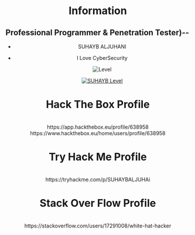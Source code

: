 <div align="center"><h1>Information</h1></div>
<h2>Professional Programmer & Penetration Tester)--</h2>
<div align="center">
  
- SUHAYB ALJUHANI
  
- I Love CyberSecurity
  
  ![Level](https://github-readme-stats.vercel.app/api/top-langs/?username=SUHAYB-MACHINELEARNING-FULL-STACK&theme=dark)
  
  [![SUHAYB Level](https://github-readme-stats.vercel.app/api?username=SUHAYB-MACHINELEARNING-FULL-STACK&count_private=true&show_icons=true&theme=dark&hide_rank=false)](https://github.com/anuraghazra/github-readme-stats)
  
</div>

<div align="center"><h1>Hack The Box Profile</h1><br /> https://app.hackthebox.eu/profile/638958 <br /> https://www.hackthebox.eu/home/users/profile/638958</div>
<div align="center"><h1>Try Hack Me Profile</h1><br />https://tryhackme.com/p/SUHAYBALJUHAi</div>

<div align="center"><h1>Stack Over Flow Profile</h1><br />https://stackoverflow.com/users/17291008/white-hat-hacker</div>
